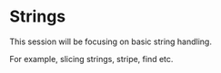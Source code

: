 # Strings
This session will be focusing on basic string handling.  

For example, slicing strings, stripe, find etc.
